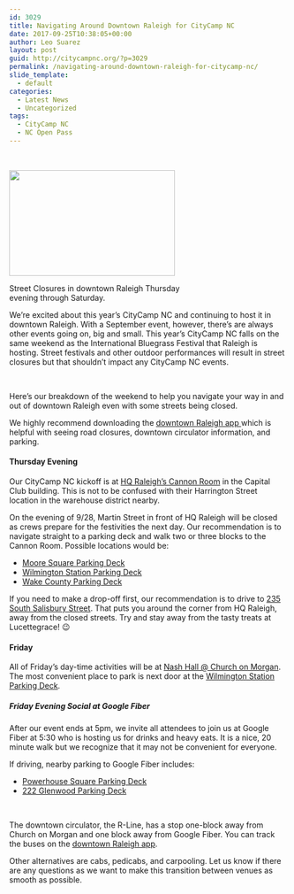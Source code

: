 ```yaml
---
id: 3029
title: Navigating Around Downtown Raleigh for CityCamp NC
date: 2017-09-25T10:38:05+00:00
author: Leo Suarez
layout: post
guid: http://citycampnc.org/?p=3029
permalink: /navigating-around-downtown-raleigh-for-citycamp-nc/
slide_template:
  - default
categories:
  - Latest News
  - Uncategorized
tags:
  - CityCamp NC
  - NC Open Pass
---
```

&nbsp;

<div id="attachment_3101" style="max-width: 310px" class="wp-caption alignright">
  <a href="http://citycampnc.org/wp-content/uploads/2017/09/street_closures_17.jpg"><img class="wp-image-3101 size-medium" src="http://citycampnc.org/wp-content/uploads/2017/09/street_closures_17-300x191.jpg" alt="" width="300" height="191" data-id="3101" /></a>
  
  <p class="wp-caption-text">
    Street Closures in downtown Raleigh Thursday evening through Saturday.
  </p>
</div>

We&#8217;re excited about this year&#8217;s CityCamp NC and continuing to host it in downtown Raleigh. With a September event, however, there&#8217;s are always other events going on, big and small. This year&#8217;s CityCamp NC falls on the same weekend as the International Bluegrass Festival that Raleigh is hosting. Street festivals and other outdoor performances will result in street closures but that shouldn&#8217;t impact any CityCamp NC events.

&nbsp;

Here&#8217;s our breakdown of the weekend to help you navigate your way in and out of downtown Raleigh even with some streets being closed.

We highly recommend downloading the [downtown Raleigh app ](http://www.godowntownraleigh.com/get-around/app)which is helpful with seeing road closures, downtown circulator information, and parking.

#### Thursday Evening

Our CityCamp NC kickoff is at [HQ Raleigh&#8217;s Cannon Room](https://www.hqcapitalclub.com/the-cannon-room) in the Capital Club building. This is not to be confused with their Harrington Street location in the warehouse district nearby.

On the evening of 9/28, Martin Street in front of HQ Raleigh will be closed as crews prepare for the festivities the next day. Our recommendation is to navigate straight to a parking deck and walk two or three blocks to the Cannon Room. Possible locations would be:

  * [Moore Square Parking Deck](http://www.godowntownraleigh.com/go/moore-square-parking-deck)
  * [Wilmington Station Parking Deck](http://www.godowntownraleigh.com/go/wilmington-street-parking-deck)
  * [Wake County Parking Deck](http://www.godowntownraleigh.com/go/wake-county-parking-deck)

If you need to make a drop-off first, our recommendation is to drive to [235 South Salisbury Street](https://www.google.com/maps/place/235+S+Salisbury+St,+Raleigh,+NC+27601/@35.7773042,-78.6404896,186m/data=!3m2!1e3!4b1!4m5!3m4!1s0x89ac5f71f9cddb37:0xafc2858d94ee42fa!8m2!3d35.7773042!4d-78.6399424). That puts you around the corner from HQ Raleigh, away from the closed streets. Try and stay away from the tasty treats at Lucettegrace! 😉

#### Friday

All of Friday&#8217;s day-time activities will be at [Nash Hall @ Church on Morgan](http://churchonmorgan.com/). The most convenient place to park is next door at the [Wilmington Station Parking Deck](http://www.godowntownraleigh.com/go/wilmington-street-parking-deck).

##### Friday Evening Social at Google Fiber

After our event ends at 5pm, we invite all attendees to join us at Google Fiber at 5:30 who is hosting us for drinks and heavy eats. It is a nice, 20 minute walk but we recognize that it may not be convenient for everyone.



If driving, nearby parking to Google Fiber includes:

  * [Powerhouse Square Parking Deck](http://www.godowntownraleigh.com/go/powerhouse-square-parking-deck)
  * [222 Glenwood Parking Deck](http://www.godowntownraleigh.com/go/222-glenwood-parking-deck)

&nbsp;

The downtown circulator, the R-Line, has a stop one-block away from Church on Morgan and one block away from Google Fiber. You can track the buses on the [downtown Raleigh app](http://www.godowntownraleigh.com/get-around/app).

Other alternatives are cabs, pedicabs, and carpooling. Let us know if there are any questions as we want to make this transition between venues as smooth as possible.